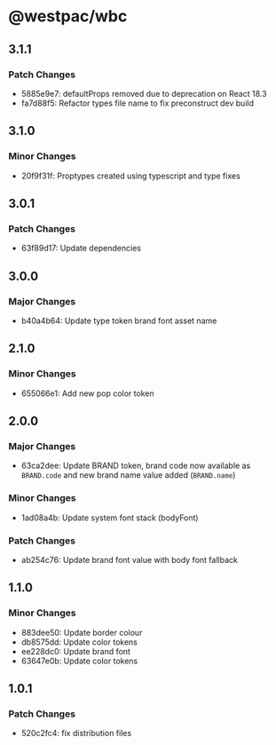 # @westpac/wbc

## 3.1.1

### Patch Changes

- 5885e9e7: defaultProps removed due to deprecation on React 18.3
- fa7d88f5: Refactor types file name to fix preconstruct dev build

## 3.1.0

### Minor Changes

- 20f9f31f: Proptypes created using typescript and type fixes

## 3.0.1

### Patch Changes

- 63f89d17: Update dependencies

## 3.0.0

### Major Changes

- b40a4b64: Update type token brand font asset name

## 2.1.0

### Minor Changes

- 655066e1: Add new pop color token

## 2.0.0

### Major Changes

- 63ca2dee: Update BRAND token, brand code now available as `BRAND.code` and new brand name value added (`BRAND.name`)

### Minor Changes

- 1ad08a4b: Update system font stack (bodyFont)

### Patch Changes

- ab254c76: Update brand font value with body font fallback

## 1.1.0

### Minor Changes

- 883dee50: Update border colour
- db8575dd: Update color tokens
- ee228dc0: Update brand font
- 63647e0b: Update color tokens

## 1.0.1

### Patch Changes

- 520c2fc4: fix distribution files

